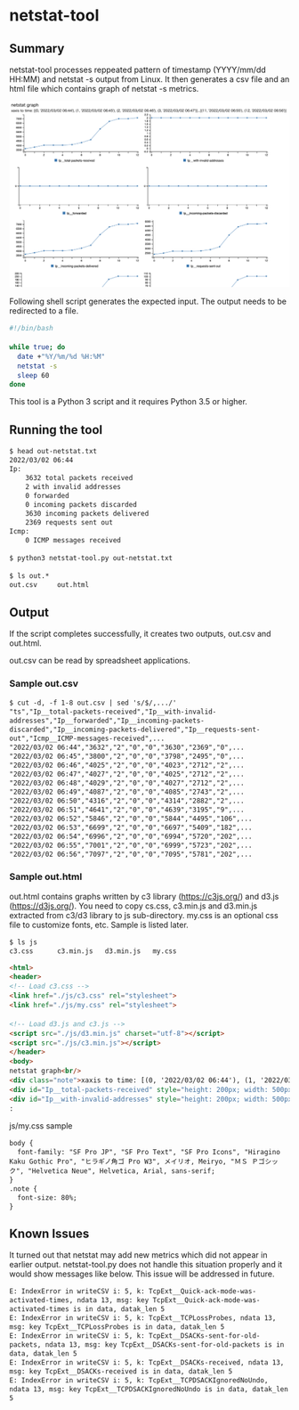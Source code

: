 # netstat-tool

## Summary
netstat-tool processes reppeated pattern of timestamp (YYYY/mm/dd HH:MM) and netstat -s output from Linux.  It then generates a csv file and an html file which contains graph of netstat -s metrics.

![This is an image](images/sample-graph.png)

Following shell script generates the expected input.  The output needs to be redirected to a file.

```sh
#!/bin/bash

while true; do
  date +"%Y/%m/%d %H:%M"
  netstat -s
  sleep 60
done
```

This tool is a Python 3 script and it requires Python 3.5 or higher.

## Running the tool

```shell
$ head out-netstat.txt 
2022/03/02 06:44
Ip:
    3632 total packets received
    2 with invalid addresses
    0 forwarded
    0 incoming packets discarded
    3630 incoming packets delivered
    2369 requests sent out
Icmp:
    0 ICMP messages received

$ python3 netstat-tool.py out-netstat.txt 

$ ls out.*
out.csv		out.html

```

## Output
If the script completes successfully, it creates two outputs, out.csv and out.html.

out.csv can be read by spreadsheet applications.

### Sample out.csv

```
$ cut -d, -f 1-8 out.csv | sed 's/$/,.../'
"ts","Ip__total-packets-received","Ip__with-invalid-addresses","Ip__forwarded","Ip__incoming-packets-discarded","Ip__incoming-packets-delivered","Ip__requests-sent-out","Icmp__ICMP-messages-received",...
"2022/03/02 06:44","3632","2","0","0","3630","2369","0",...
"2022/03/02 06:45","3800","2","0","0","3798","2495","0",...
"2022/03/02 06:46","4025","2","0","0","4023","2712","2",...
"2022/03/02 06:47","4027","2","0","0","4025","2712","2",...
"2022/03/02 06:48","4029","2","0","0","4027","2712","2",...
"2022/03/02 06:49","4087","2","0","0","4085","2743","2",...
"2022/03/02 06:50","4316","2","0","0","4314","2882","2",...
"2022/03/02 06:51","4641","2","0","0","4639","3195","9",...
"2022/03/02 06:52","5846","2","0","0","5844","4495","106",...
"2022/03/02 06:53","6699","2","0","0","6697","5409","182",...
"2022/03/02 06:54","6996","2","0","0","6994","5720","202",...
"2022/03/02 06:55","7001","2","0","0","6999","5723","202",...
"2022/03/02 06:56","7097","2","0","0","7095","5781","202",...
```

### Sample out.html

out.html contains graphs written by c3 library (https://c3js.org/) and d3.js (https://d3js.org/).  You need to copy cs.css, c3.min.js and d3.min.js extracted from c3/d3 library to js sub-directory.  my.css is an optional css file to customize fonts, etc.  Sample is listed later.

```
$ ls js
c3.css		c3.min.js	d3.min.js	my.css
```

```html
<html>
<header>
<!-- Load c3.css -->
<link href="./js/c3.css" rel="stylesheet">
<link href="./js/my.css" rel="stylesheet">

<!-- Load d3.js and c3.js -->
<script src="./js/d3.min.js" charset="utf-8"></script>
<script src="./js/c3.min.js"></script>
</header>
<body>
netstat graph<br/>
<div class="note">xaxis to time: [(0, '2022/03/02 06:44'), (1, '2022/03/02 06:45'), (2, '2022/03/02 06:46'), (3, '2022/03/02 06:47')]...[(11, '2022/03/02 06:55'), (12, '2022/03/02 06:56')]</div>
<div id="Ip__total-packets-received" style="height: 200px; width: 500px; display: inline-block;">Ip__total-packets-received</div>
<div id="Ip__with-invalid-addresses" style="height: 200px; width: 500px; display: inline-block;">Ip__with-invalid-addresses</div>
:
```
  
js/my.css sample
```
body {
  font-family: "SF Pro JP", "SF Pro Text", "SF Pro Icons", "Hiragino Kaku Gothic Pro", "ヒラギノ角ゴ Pro W3", メイリオ, Meiryo, "ＭＳ Ｐゴシック", "Helvetica Neue", Helvetica, Arial, sans-serif;
}
.note {
  font-size: 80%;
}

```

## Known Issues

It turned out that netstat may add new metrics which did not appear in earlier output.  netstat-tool.py does not handle this situation properly and it would show messages like below.  This issue will be addressed in future.

```
E: IndexError in writeCSV i: 5, k: TcpExt__Quick-ack-mode-was-activated-times, ndata 13, msg: key TcpExt__Quick-ack-mode-was-activated-times is in data, datak_len 5
E: IndexError in writeCSV i: 5, k: TcpExt__TCPLossProbes, ndata 13, msg: key TcpExt__TCPLossProbes is in data, datak_len 5
E: IndexError in writeCSV i: 5, k: TcpExt__DSACKs-sent-for-old-packets, ndata 13, msg: key TcpExt__DSACKs-sent-for-old-packets is in data, datak_len 5
E: IndexError in writeCSV i: 5, k: TcpExt__DSACKs-received, ndata 13, msg: key TcpExt__DSACKs-received is in data, datak_len 5
E: IndexError in writeCSV i: 5, k: TcpExt__TCPDSACKIgnoredNoUndo, ndata 13, msg: key TcpExt__TCPDSACKIgnoredNoUndo is in data, datak_len 5

```
